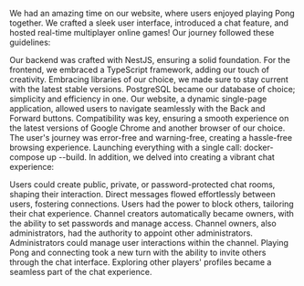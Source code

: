 We had an amazing time on our website, where users enjoyed playing Pong together. We crafted a sleek user interface, introduced a chat feature, and hosted real-time multiplayer online games! Our journey followed these guidelines:

Our backend was crafted with NestJS, ensuring a solid foundation.
For the frontend, we embraced a TypeScript framework, adding our touch of creativity.
Embracing libraries of our choice, we made sure to stay current with the latest stable versions.
PostgreSQL became our database of choice; simplicity and efficiency in one.
Our website, a dynamic single-page application, allowed users to navigate seamlessly with the Back and Forward buttons.
Compatibility was key, ensuring a smooth experience on the latest versions of Google Chrome and another browser of our choice.
The user's journey was error-free and warning-free, creating a hassle-free browsing experience.
Launching everything with a single call: docker-compose up --build.
In addition, we delved into creating a vibrant chat experience:

Users could create public, private, or password-protected chat rooms, shaping their interaction.
Direct messages flowed effortlessly between users, fostering connections.
Users had the power to block others, tailoring their chat experience.
Channel creators automatically became owners, with the ability to set passwords and manage access.
Channel owners, also administrators, had the authority to appoint other administrators.
Administrators could manage user interactions within the channel.
Playing Pong and connecting took a new turn with the ability to invite others through the chat interface.
Exploring other players' profiles became a seamless part of the chat experience.
